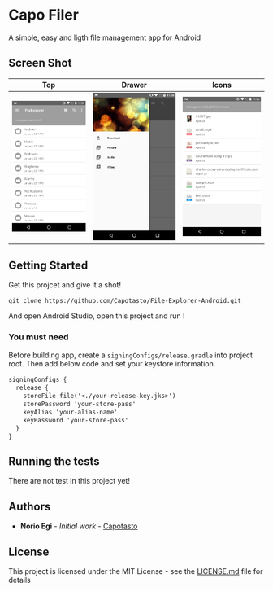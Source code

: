 # Capo Filer

A simple, easy and ligth file management app for Android

## Screen Shot

|Top|Drawer|Icons|
|---|---|---|
|![TOP](https://raw.githubusercontent.com/Capotasto/File-Explorer-Android/images/images/device-2018-06-16-112842.png "")|![TOP](https://raw.githubusercontent.com/Capotasto/File-Explorer-Android/images/images/device-2018-06-16-112853.png "")|![TOP](https://raw.githubusercontent.com/Capotasto/File-Explorer-Android/images/images/device-2018-06-16-112656.png "")|

## Getting Started

Get this projcet and give it a shot!

```
git clone https://github.com/Capotasto/File-Explorer-Android.git
```

And open Android Studio, open this project and run !

### You must need

Before building app, create a `signingConfigs/release.gradle` into project root.
Then add below code and set your keystore information.

```
signingConfigs {
  release {
    storeFile file('<./your-release-key.jks>')
    storePassword 'your-store-pass'
    keyAlias 'your-alias-name'
    keyPassword 'your-store-pass'
  }
}
```

## Running the tests

There are not test in this project yet!

## Authors

* **Norio Egi** - *Initial work* - [Capotasto](https://github.com/Capotasto)

## License

This project is licensed under the MIT License - see the [LICENSE.md](LICENSE.md) file for details
